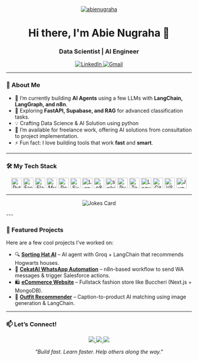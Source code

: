 <div align="center">
  <a href="https://github.com/Aabie">
    <img src="https://komarev.com/ghpvc/?username=abienugraha&label=Profile%20views&color=0e75b6&style=flat-square" alt="abienugraha" />
  </a>
</div>

<h1 align="center">Hi there, I'm Abie Nugraha 👋</h1>
<h3 align="center">Data Scientist | AI Engineer</h3>

<p align="center">
  <a href="https://www.linkedin.com/in/aabienugraha/" target="_blank">
    <img src="https://img.shields.io/badge/LinkedIn-0077B5?style=for-the-badge&logo=linkedin&logoColor=white" alt="LinkedIn">
  </a>
  <a href="mailto:aabienugraha@gmail.com" target="_blank">
    <img src="https://img.shields.io/badge/Gmail-D14836?style=for-the-badge&logo=gmail&logoColor=white" alt="Gmail">
  </a>
</p>

---

### 🚀 About Me

- 🔭 I’m currently building **AI Agents** using a few LLMs with **LangChain, LangGraph, and n8n**.
- 🌱 Exploring **FastAPI, Supabase, and RAG** for advanced classification tasks.
- 💡 Crafting Data Science & AI Solution using python
- 💼 I’m available for freelance work, offering AI solutions from consultation to project implementation.
- ⚡ Fun fact: I love building tools that work **fast** and **smart**.

---

### 🛠️ My Tech Stack

<p align="center">
  <img src="https://img.shields.io/badge/Python-3776AB?style=for-the-badge&logo=python&logoColor=white" height="28" alt="Python" />
  <img src="https://img.shields.io/badge/FastAPI-009688?style=for-the-badge&logo=fastapi&logoColor=white" height="28" alt="FastAPI" />
  <img src="https://img.shields.io/badge/Flask-000000?style=for-the-badge&logo=flask&logoColor=white" height="28" alt="Flask" />
  <img src="https://img.shields.io/badge/MySQL-4479A1?style=for-the-badge&logo=mysql&logoColor=white" height="28" alt="MySQL" />
  <img src="https://img.shields.io/badge/PostgreSQL-4169E1?style=for-the-badge&logo=postgresql&logoColor=white" height="28" alt="PostgreSQL" />
  <img src="https://img.shields.io/badge/Supabase-3ECF8E?style=for-the-badge&logo=supabase&logoColor=white" height="28" alt="Supabase" />
  <img src="https://img.shields.io/badge/LangChain-00C65E?style=for-the-badge" height="28" alt="LangChain" />
  <img src="https://img.shields.io/badge/n8n-121212?style=for-the-badge&logo=n8n&logoColor=white" height="28" alt="n8n" />
  <img src="https://img.shields.io/badge/scikit--learn-F7931E?style=for-the-badge&logo=scikit-learn&logoColor=white" height="28" alt="scikit-learn" />
  <img src="https://img.shields.io/badge/PyTorch-EE4C2C?style=for-the-badge&logo=pytorch&logoColor=white" height="28" alt="PyTorch" />
  <img src="https://img.shields.io/badge/TensorFlow-FF6F00?style=for-the-badge&logo=tensorflow&logoColor=white" height="28" alt="TensorFlow" />
  <img src="https://img.shields.io/badge/LazyPredict-252525?style=for-the-badge" height="28" alt="LazyPredict" />
  <img src="https://img.shields.io/badge/Git-F05032?style=for-the-badge&logo=git&logoColor=white" height="28" alt="Git" />
  <img src="https://img.shields.io/badge/VS%20Code-007ACC?style=for-the-badge&logo=visual-studio-code&logoColor=white" height="28" alt="VS Code" />
  <img src="https://img.shields.io/badge/Jupyter-F37626?style=for-the-badge&logo=jupyter&logoColor=white" height="28" alt="Jupyter" />
</p>

---

<p align="center">
  <img src="https://readme-jokes.vercel.app/api" alt="Jokes Card" />
</p>
---

### 📌 Featured Projects

Here are a few cool projects I’ve worked on:

- 🔍 [**Sorting Hat AI**](https://github.com/abienugraha/sorting-hat-ai) – AI agent with Groq + LangChain that recommends Hogwarts houses.
- 💬 [**CekatAI WhatsApp Automation**](https://github.com/abienugraha/cekat-ai-workflows) – n8n-based workflow to send WA messages & trigger Salesforce actions.
- 🛍️ [**eCommerce Website**](https://github.com/abienugraha/ecommerce-nextjs) – Fullstack fashion store like Buccheri (Next.js + MongoDB).
- 🧠 [**Outfit Recommender**](https://github.com/abienugraha/outfit-recommender) – Caption-to-product AI matching using image generation & LangChain.

---

### 📫 Let’s Connect!

<p align="center">
  <a href="https://abienugraha.dev" target="_blank">
    <img src="https://img.shields.io/badge/Portfolio-252525?style=for-the-badge&logo=About.me&logoColor=white" />
  </a>
  <a href="https://linkedin.com/in/abienugraha" target="_blank">
    <img src="https://img.shields.io/badge/LinkedIn-0077B5?style=for-the-badge&logo=linkedin&logoColor=white" />
  </a>
  <a href="mailto:abienugraha.dev@gmail.com">
    <img src="https://img.shields.io/badge/Gmail-D14836?style=for-the-badge&logo=gmail&logoColor=white" />
  </a>
</p>

<p align="center">
  <i>"Build fast. Learn faster. Help others along the way."</i>
</p>

